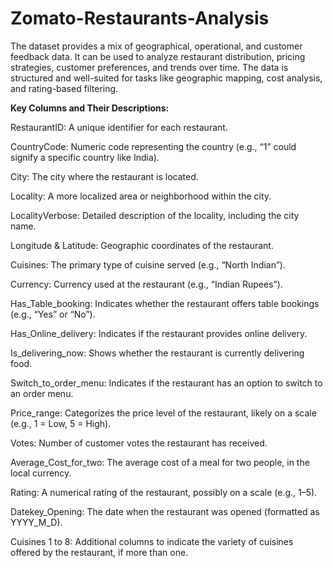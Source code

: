 # Zomato-Restaurants-Analysis

The dataset provides a mix of geographical, operational, and customer feedback data.
It can be used to analyze restaurant distribution, pricing strategies, customer preferences, and trends over time.
The data is structured and well-suited for tasks like geographic mapping, cost analysis, and rating-based filtering.

**Key Columns and Their Descriptions:**

RestaurantID: A unique identifier for each restaurant.

CountryCode: Numeric code representing the country (e.g., “1” could signify a specific country like India).

City: The city where the restaurant is located.

Locality: A more localized area or neighborhood within the city.

LocalityVerbose: Detailed description of the locality, including the city name.

Longitude & Latitude: Geographic coordinates of the restaurant.

Cuisines: The primary type of cuisine served (e.g., “North Indian”).

Currency: Currency used at the restaurant (e.g., “Indian Rupees”).

Has_Table_booking: Indicates whether the restaurant offers table bookings (e.g., “Yes” or “No”).

Has_Online_delivery: Indicates if the restaurant provides online delivery.

Is_delivering_now: Shows whether the restaurant is currently delivering food.

Switch_to_order_menu: Indicates if the restaurant has an option to switch to an order menu.

Price_range: Categorizes the price level of the restaurant, likely on a scale (e.g., 1 = Low, 5 = High).

Votes: Number of customer votes the restaurant has received.

Average_Cost_for_two: The average cost of a meal for two people, in the local currency.

Rating: A numerical rating of the restaurant, possibly on a scale (e.g., 1–5).

Datekey_Opening: The date when the restaurant was opened (formatted as YYYY_M_D).

Cuisines 1 to 8: Additional columns to indicate the variety of cuisines offered by the restaurant, if more than one.
